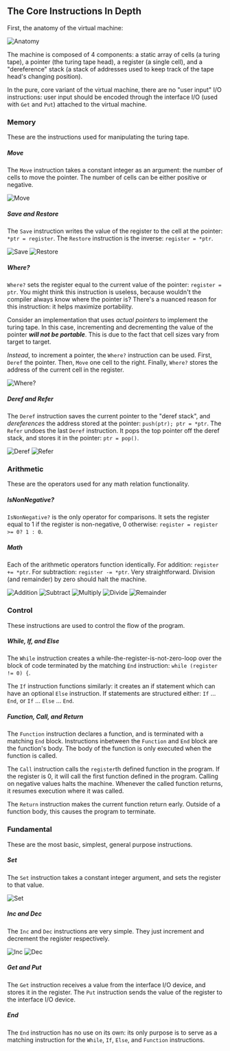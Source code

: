 ## The Core Instructions In Depth

First, the anatomy of the virtual machine:

![Anatomy](assets/anatomy.svg)

The machine is composed of 4 components: a static array of cells (a turing tape), a pointer (the turing tape head), a register (a single cell), and a "dereference" stack (a stack of addresses used to keep track of the tape head's changing position).

In the pure, core variant of the virtual machine, there are no "user input" I/O instructions: user input should be encoded through the interface I/O (used with `Get` and `Put`) attached to the virtual machine.

### Memory

These are the instructions used for manipulating the turing tape.

##### Move

The `Move` instruction takes a constant integer as an argument: the number of cells to move the pointer. The number of cells can be either positive or negative.

![Move](assets/move.svg)

##### Save and Restore

The `Save` instruction writes the value of the register to the cell at the pointer: `*ptr = register`. The `Restore` instruction is the inverse: `register = *ptr`.

![Save](assets/save.svg) ![Restore](assets/restore.svg)

##### Where?

`Where?` sets the register equal to the current value of the pointer: `register = ptr`. You might think this instruction is useless, because wouldn't the compiler always know where the pointer is? There's a nuanced reason for this instruction: it helps maximize portability.

Consider an implementation that uses *actual pointers* to implement the turing tape. In this case, incrementing and decrementing the value of the pointer ***will not be portable***. This is due to the fact that cell sizes vary from target to target.

*Instead*, to increment a pointer, the `Where?` instruction can be used. First, `Deref` the pointer. Then, `Move` one cell to the right. Finally, `Where?` stores the address of the current cell in the register.

![Where?](assets/where.svg)

##### Deref and Refer

The `Deref` instruction saves the current pointer to the "deref stack", and *dereferences* the address stored at the pointer: `push(ptr); ptr = *ptr`. The `Refer` undoes the last `Deref` instruction. It pops the top pointer off the deref stack, and stores it in the pointer: `ptr = pop()`.

![Deref](assets/deref.svg) ![Refer](assets/refer.svg)


### Arithmetic

These are the operators used for any math relation functionality.

##### IsNonNegative?

`IsNonNegative?` is the only operator for comparisons. It sets the register equal to 1 if the register is non-negative, 0 otherwise: `register = register >= 0? 1 : 0`.

##### Math

Each of the arithmetic operators function identically. For addition: `register += *ptr`. For subtraction: `register -= *ptr`. Very straightforward. Division (and remainder) by zero should halt the machine.

![Addition](assets/add.svg) ![Subtract](assets/subtract.svg) ![Multiply](assets/multiply.svg) ![Divide](assets/divide.svg) ![Remainder](assets/remainder.svg)

### Control

These instructions are used to control the flow of the program.

##### While, If, and Else

The `While` instruction creates a while-the-register-is-not-zero-loop over the block of code terminated by the matching `End` instruction: `while (register != 0) {`.

The `If` instruction functions similarly: it creates an if statement which can have an optional `Else` instruction. If statements are structured either: `If` ... `End`, or `If` ... `Else` ... `End`.

##### Function, Call, and Return

The `Function` instruction declares a function, and is terminated with a matching `End` block. Instructions inbetween the `Function` and `End` block are the function's body. The body of the function is only executed when the function is called.

The `Call` instruction calls the `register`th defined function in the program. If the register is 0, it will call the first function defined in the program. Calling on negative values halts the machine. Whenever the called function returns, it resumes execution where it was called.

The `Return` instruction makes the current function return early. Outside of a function body, this causes the program to terminate.

### Fundamental

These are the most basic, simplest, general purpose instructions.

##### Set

The `Set` instruction takes a constant integer argument, and sets the register to that value.

![Set](assets/set.svg)

##### Inc and Dec

The `Inc` and `Dec` instructions are very simple. They just increment and decrement the register respectively.

![Inc](assets/inc.svg) ![Dec](assets/dec.svg)

##### Get and Put

The `Get` instruction receives a value from the interface I/O device, and stores it in the register. The `Put` instruction sends the value of the register to the interface I/O device.

##### End

The `End` instruction has no use on its own: its only purpose is to serve as a matching instruction for the `While`, `If`, `Else`, and `Function` instructions.
